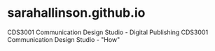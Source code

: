 # sarahallinson.github.io
CDS3001 Communication Design Studio - Digital Publishing
CDS3001 Communication Design Studio - "How"
